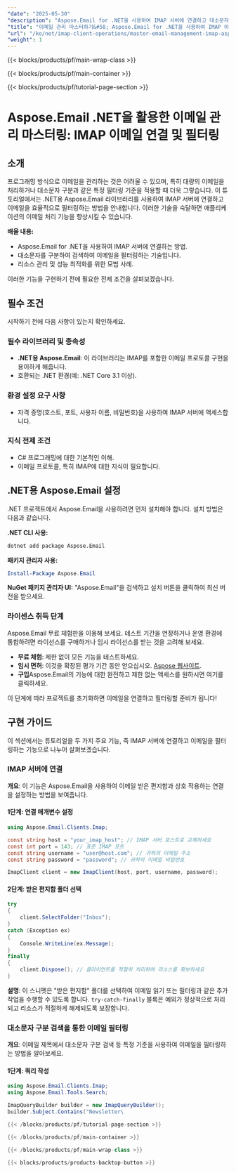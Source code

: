 ```yaml
---
"date": "2025-05-30"
"description": "Aspose.Email for .NET을 사용하여 IMAP 서버에 연결하고 대소문자 구분 검색을 통해 이메일을 필터링하는 방법을 알아보세요. 이 단계별 가이드를 통해 이메일 관리 역량을 향상시켜 보세요."
"title": "이메일 관리 마스터하기&#58; Aspose.Email for .NET을 사용하여 IMAP 이메일 연결 및 필터링"
"url": "/ko/net/imap-client-operations/master-email-management-imap-aspose-email-net/"
"weight": 1
---
```


{{< blocks/products/pf/main-wrap-class >}}

{{< blocks/products/pf/main-container >}}

{{< blocks/products/pf/tutorial-page-section >}}
# Aspose.Email .NET을 활용한 이메일 관리 마스터링: IMAP 이메일 연결 및 필터링

## 소개

프로그래밍 방식으로 이메일을 관리하는 것은 어려울 수 있으며, 특히 대량의 이메일을 처리하거나 대소문자 구분과 같은 특정 필터링 기준을 적용할 때 더욱 그렇습니다. 이 튜토리얼에서는 .NET용 Aspose.Email 라이브러리를 사용하여 IMAP 서버에 연결하고 이메일을 효율적으로 필터링하는 방법을 안내합니다. 이러한 기술을 숙달하면 애플리케이션의 이메일 처리 기능을 향상시킬 수 있습니다.

**배울 내용:**
- Aspose.Email for .NET을 사용하여 IMAP 서버에 연결하는 방법.
- 대소문자를 구분하여 검색하여 이메일을 필터링하는 기술입니다.
- 리소스 관리 및 성능 최적화를 위한 모범 사례.

이러한 기능을 구현하기 전에 필요한 전제 조건을 살펴보겠습니다.

## 필수 조건

시작하기 전에 다음 사항이 있는지 확인하세요.

### 필수 라이브러리 및 종속성
- **.NET용 Aspose.Email**: 이 라이브러리는 IMAP를 포함한 이메일 프로토콜 구현을 용이하게 해줍니다.
- 호환되는 .NET 환경(예: .NET Core 3.1 이상).

### 환경 설정 요구 사항
- 자격 증명(호스트, 포트, 사용자 이름, 비밀번호)을 사용하여 IMAP 서버에 액세스합니다.

### 지식 전제 조건
- C# 프로그래밍에 대한 기본적인 이해.
- 이메일 프로토콜, 특히 IMAP에 대한 지식이 필요합니다.

## .NET용 Aspose.Email 설정

.NET 프로젝트에서 Aspose.Email을 사용하려면 먼저 설치해야 합니다. 설치 방법은 다음과 같습니다.

**.NET CLI 사용:**
```bash
dotnet add package Aspose.Email
```

**패키지 관리자 사용:**
```powershell
Install-Package Aspose.Email
```

**NuGet 패키지 관리자 UI:**
"Aspose.Email"을 검색하고 설치 버튼을 클릭하여 최신 버전을 받으세요.

### 라이센스 취득 단계

Aspose.Email 무료 체험판을 이용해 보세요. 테스트 기간을 연장하거나 운영 환경에 통합하려면 라이선스를 구매하거나 임시 라이선스를 받는 것을 고려해 보세요.
- **무료 체험**: 제한 없이 모든 기능을 테스트하세요.
- **임시 면허**: 이것을 확장된 평가 기간 동안 얻으십시오. [Aspose 웹사이트](https://purchase.aspose.com/temporary-license/).
- **구입**Aspose.Email의 기능에 대한 완전하고 제한 없는 액세스를 원하시면 여기를 클릭하세요.

이 단계에 따라 프로젝트를 초기화하면 이메일을 연결하고 필터링할 준비가 됩니다!

## 구현 가이드

이 섹션에서는 튜토리얼을 두 가지 주요 기능, 즉 IMAP 서버에 연결하고 이메일을 필터링하는 기능으로 나누어 살펴보겠습니다.

### IMAP 서버에 연결

**개요**: 이 기능은 Aspose.Email을 사용하여 이메일 받은 편지함과 상호 작용하는 연결을 설정하는 방법을 보여줍니다.

#### 1단계: 연결 매개변수 설정
```csharp
using Aspose.Email.Clients.Imap;

const string host = "your_imap_host"; // IMAP 서버 호스트로 교체하세요
const int port = 143; // 표준 IMAP 포트
const string username = "user@host.com"; // 귀하의 이메일 주소
const string password = "password"; // 귀하의 이메일 비밀번호

ImapClient client = new ImapClient(host, port, username, password);
```

#### 2단계: 받은 편지함 폴더 선택
```csharp
try
{
    client.SelectFolder("Inbox");
}
catch (Exception ex)
{
    Console.WriteLine(ex.Message);
}
finally
{
    client.Dispose(); // 클라이언트를 적절히 처리하여 리소스를 확보하세요
}
```
**설명**: 이 스니펫은 "받은 편지함" 폴더를 선택하여 이메일 읽기 또는 필터링과 같은 추가 작업을 수행할 수 있도록 합니다. `try-catch-finally` 블록은 예외가 정상적으로 처리되고 리소스가 적절하게 해제되도록 보장합니다.

### 대소문자 구분 검색을 통한 이메일 필터링

**개요**: 이메일 제목에서 대소문자 구분 검색 등 특정 기준을 사용하여 이메일을 필터링하는 방법을 알아보세요.

#### 1단계: 쿼리 작성
```csharp
using Aspose.Email.Clients.Imap;
using Aspose.Email.Tools.Search;

ImapQueryBuilder builder = new ImapQueryBuilder();
builder.Subject.Contains("Newsletter\

{{< /blocks/products/pf/tutorial-page-section >}}

{{< /blocks/products/pf/main-container >}}

{{< /blocks/products/pf/main-wrap-class >}}

{{< blocks/products/products-backtop-button >}}